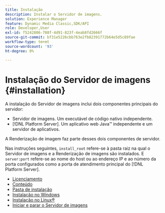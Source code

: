 ```yaml
---
title: Instalação
description: Instalar o Servidor de imagens.
solution: Experience Manager
feature: Dynamic Media Classic,SDK/API
role: Developer,User
exl-id: f5242806-788f-4d91-823f-4eab8fd2666f
source-git-commit: bf31e5226cbb763e2fb82391772b64e5d5c89fae
workflow-type: tm+mt
source-wordcount: '93'
ht-degree: 0%

---
```


# Instalação do Servidor de imagens {#installation}

A instalação do Servidor de imagens inclui dois componentes principais do servidor:

* Servidor de imagens. Um executável de código nativo independente.
* [!DNL Platform Server]. Um aplicativo web Java™ independente e um servidor de aplicativos.

A Renderização de imagem faz parte desses dois componentes de servidor.

Nas instruções seguintes, `install_root` refere-se à pasta raiz na qual o Servidor de imagens e a Renderização de imagens são instalados. E `server:port` refere-se ao nome do host ou ao endereço IP e ao número da porta configurados como a porta de atendimento principal do [!DNL Platform Server].

* [Licenciamento](c-licensing.md)
* [Conteúdo](c-contents.md)
* [Pasta de instalação](c-install-folder.md)
* [Instalação no Windows](t-installing-on-windows/t-installing-on-windows.md)
* [Instalação no Linux®](c-installing-linux/c-installing-linux.md)
* [Iniciar e parar o Servidor de imagens](t-starting-and-stopping/t-starting-and-stopping.md)
